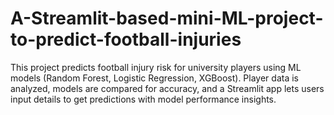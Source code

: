 # A-Streamlit-based-mini-ML-project-to-predict-football-injuries
This project predicts football injury risk for university players using ML models (Random Forest, Logistic Regression, XGBoost). Player data is analyzed, models are compared for accuracy, and a Streamlit app lets users input details to get predictions with model performance insights.
